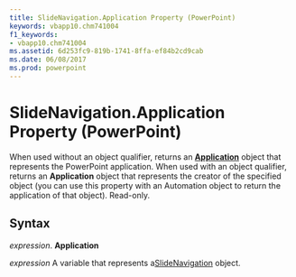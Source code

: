 ```yaml
---
title: SlideNavigation.Application Property (PowerPoint)
keywords: vbapp10.chm741004
f1_keywords:
- vbapp10.chm741004
ms.assetid: 6d253fc9-819b-1741-8ffa-ef84b2cd9cab
ms.date: 06/08/2017
ms.prod: powerpoint
---
```



# SlideNavigation.Application Property (PowerPoint)

When used without an object qualifier, returns an **[Application](application-object-powerpoint.md)** object that represents the PowerPoint application. When used with an object qualifier, returns an **Application** object that represents the creator of the specified object (you can use this property with an Automation object to return the application of that object). Read-only.


## Syntax

 _expression_. **Application**

 _expression_ A variable that represents a[SlideNavigation](slidenavigation-object-powerpoint.md) object.


